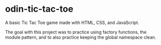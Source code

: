 # odin-tic-tac-toe

A basic Tic Tac Toe game made with HTML, CSS, and JavaScript.

The goal with this project was to practice using factory functions, the module pattern, and to also practice keeping the global namespace clean.
